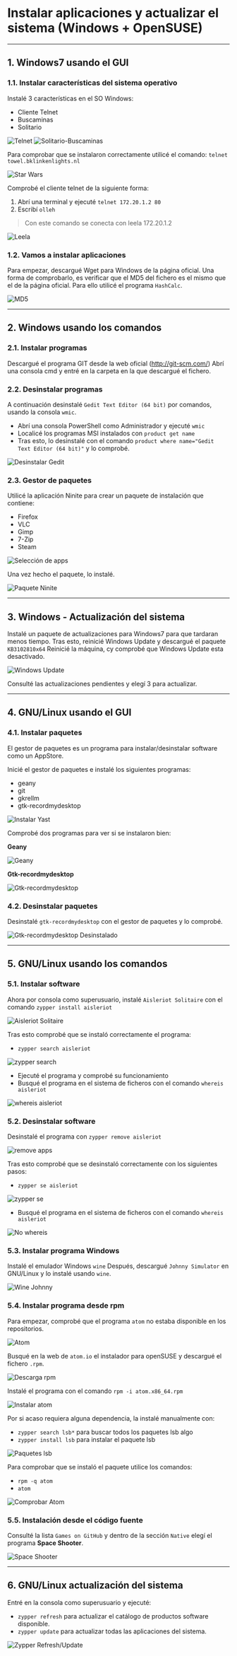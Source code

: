 
# Instalar aplicaciones y actualizar el sistema (Windows + OpenSUSE)

---

## 1. Windows7 usando el GUI

### 1.1. Instalar características del sistema operativo

Instalé 3 características en el SO Windows:

* Cliente Telnet
* Buscaminas
* Solitario

![Telnet](https://github.com/jsuabur/idp1819-jorge-suarez/blob/master/PrimerTrimestre/Unidad2/A3_Instalacion-de-software/images/telnet.png)
![Solitario-Buscaminas](https://github.com/jsuabur/idp1819-jorge-suarez/blob/master/PrimerTrimestre/Unidad2/A3_Instalacion-de-software/images/busc-sol.png)

Para comprobar que se instalaron correctamente utilicé el comando:
`telnet towel.bklinkenlights.nl`

![Star Wars](https://github.com/jsuabur/idp1819-jorge-suarez/blob/master/PrimerTrimestre/Unidad2/A3_Instalacion-de-software/images/StarWars.png)

Comprobé el cliente telnet de la siguiente forma:

1. Abrí una terminal y ejecuté `telnet 172.20.1.2 80`
2. Escribí `olleh`

> Con este comando se conecta con leela 172.20.1.2

![Leela](https://github.com/jsuabur/idp1819-jorge-suarez/blob/master/PrimerTrimestre/Unidad2/A3_Instalacion-de-software/images/olleh.png)

### 1.2. Vamos a instalar aplicaciones

Para empezar, descargué Wget para Windows de la página oficial.
Una forma de comprobarlo, es verificar que el MD5 del fichero es el mismo que el de la página oficial. Para ello utilicé el programa `HashCalc`.

![MD5](https://github.com/jsuabur/idp1819-jorge-suarez/blob/master/PrimerTrimestre/Unidad2/A3_Instalacion-de-software/images/fichero-md5.png)

---

## 2. Windows usando los comandos

### 2.1. Instalar programas

Descargué el programa GIT desde la web oficial (http://git-scm.com/)
Abrí una consola cmd y entré en la carpeta en la que descargué el fichero.

### 2.2. Desinstalar programas

A continuación desinstalé `Gedit Text Editor (64 bit)` por comandos, usando la consola `wmic`.
* Abrí una consola PowerShell como Administrador y ejecuté `wmic`
* Localicé los programas MSI instalados con `product get name`
* Tras esto, lo desinstalé con el comando `product where name="Gedit Text Editor (64 bit)"` y lo comprobé.

![Desinstalar Gedit](https://github.com/jsuabur/idp1819-jorge-suarez/blob/master/PrimerTrimestre/Unidad2/A3_Instalacion-de-software/images/wmic.png)

### 2.3. Gestor de paquetes

Utilicé la aplicación Ninite para crear un paquete de instalación que contiene:

* Firefox
* VLC
* Gimp
* 7-Zip
* Steam

![Selección de apps](https://github.com/jsuabur/idp1819-jorge-suarez/blob/master/PrimerTrimestre/Unidad2/A3_Instalacion-de-software/images/apps-ninite.png)

Una vez hecho el paquete, lo instalé.

![Paquete Ninite](https://github.com/jsuabur/idp1819-jorge-suarez/blob/master/PrimerTrimestre/Unidad2/A3_Instalacion-de-software/images/pack-ninite.png)

---

## 3. Windows - Actualización del sistema

Instalé un paquete de actualizaciones para Windows7 para que tardaran menos tiempo.
Tras esto, reinicié Windows Update y descargué el paquete `KB3102810x64`
Reinicié la máquina, cy comprobé que Windows Update esta desactivado.

![Windows Update](https://github.com/jsuabur/idp1819-jorge-suarez/blob/master/PrimerTrimestre/Unidad2/A3_Instalacion-de-software/images/winupd-desact.png)

Consulté las actualizaciones pendientes y elegí 3 para actualizar.

---

## 4. GNU/Linux usando el GUI

### 4.1. Instalar paquetes

El gestor de paquetes es un programa para instalar/desinstalar software como un AppStore.

Inicié el gestor de paquetes e instalé los siguientes programas:
* geany
* git
* gkrellm
* gtk-recordmydesktop

![Instalar Yast](https://github.com/jsuabur/idp1819-jorge-suarez/blob/master/PrimerTrimestre/Unidad2/A3_Instalacion-de-software/images/inst-yast.png)

Comprobé dos programas para ver si se instalaron bien:

**Geany**

![Geany](https://github.com/jsuabur/idp1819-jorge-suarez/blob/master/PrimerTrimestre/Unidad2/A3_Instalacion-de-software/images/geany-os.png)

**Gtk-recordmydesktop**

![Gtk-recordmydesktop](https://github.com/jsuabur/idp1819-jorge-suarez/blob/master/PrimerTrimestre/Unidad2/A3_Instalacion-de-software/images/gtk-os.png)

### 4.2. Desinstalar paquetes

Desinstalé `gtk-recordmydesktop` con el gestor de paquetes y lo comprobé.

![Gtk-recordmydesktop Desinstalado](https://github.com/jsuabur/idp1819-jorge-suarez/blob/master/PrimerTrimestre/Unidad2/A3_Instalacion-de-software/images/desinst-yast.png)

---

## 5. GNU/Linux usando los comandos

### 5.1. Instalar software

Ahora por consola como superusuario, instalé `Aisleriot Solitaire` con el comando `zypper install aisleriot`

![Aisleriot Solitaire](https://github.com/jsuabur/idp1819-jorge-suarez/blob/master/PrimerTrimestre/Unidad2/A3_Instalacion-de-software/images/zypper-inst.png)

Tras esto comprobé que se instaló correctamente el programa:
* `zypper search aisleriot`

![zypper search](https://github.com/jsuabur/idp1819-jorge-suarez/blob/master/PrimerTrimestre/Unidad2/A3_Instalacion-de-software/images/zypper-search.png)

* Ejecuté el programa y comprobé su funcionamiento
* Busqué el programa en el sistema de ficheros con el comando `whereis aisleriot`

![whereis aisleriot](https://github.com/jsuabur/idp1819-jorge-suarez/blob/master/PrimerTrimestre/Unidad2/A3_Instalacion-de-software/images/whereis-app.png)

### 5.2. Desinstalar software

Desinstalé el programa con `zypper remove aisleriot`

![remove apps](https://github.com/jsuabur/idp1819-jorge-suarez/blob/master/PrimerTrimestre/Unidad2/A3_Instalacion-de-software/images/remove-apps.png)

Tras esto comprobé que se desinstaló correctamente con los siguientes pasos:
* `zypper se aisleriot`

![zypper se](https://github.com/jsuabur/idp1819-jorge-suarez/blob/master/PrimerTrimestre/Unidad2/A3_Instalacion-de-software/images/zypper-se.png)

* Busqué el programa en el sistema de ficheros con el comando `whereis aisleriot`

![No whereis](https://github.com/jsuabur/idp1819-jorge-suarez/blob/master/PrimerTrimestre/Unidad2/A3_Instalacion-de-software/images/no-whereis-apps.png)



### 5.3. Instalar programa Windows

Instalé el emulador Windows `wine`
Después, descargué `Johnny Simulator` en GNU/Linux y lo instalé usando `wine`.

![Wine Johnny](https://github.com/jsuabur/idp1819-jorge-suarez/blob/master/PrimerTrimestre/Unidad2/A3_Instalacion-de-software/images/johnny.png)

### 5.4. Instalar programa desde rpm

Para empezar, comprobé que el programa `atom` no estaba disponible en los repositorios.

![Atom](https://github.com/jsuabur/idp1819-jorge-suarez/blob/master/PrimerTrimestre/Unidad2/A3_Instalacion-de-software/images/atom-repos.png)

Busqué en la web de `atom.io` el instalador para openSUSE y descargué el fichero `.rpm`.

![Descarga rpm](https://github.com/jsuabur/idp1819-jorge-suarez/blob/master/PrimerTrimestre/Unidad2/A3_Instalacion-de-software/images/atom-rpm.png)

Instalé el programa con el comando `rpm -i atom.x86_64.rpm`

![Instalar atom](https://github.com/jsuabur/idp1819-jorge-suarez/blob/master/PrimerTrimestre/Unidad2/A3_Instalacion-de-software/images/inst-atom.png)

Por si acaso requiera alguna dependencia, la instalé manualmente con:
* `zypper search lsb*` para buscar todos los paquetes lsb algo
* `zypper install lsb` para instalar el paquete lsb

![Paquetes lsb](https://github.com/jsuabur/idp1819-jorge-suarez/blob/master/PrimerTrimestre/Unidad2/A3_Instalacion-de-software/images/lsb-atom.png)

Para comprobar que se instaló el paquete utilice los comandos:
* `rpm -q atom`
* `atom`

![Comprobar Atom](https://github.com/jsuabur/idp1819-jorge-suarez/blob/master/PrimerTrimestre/Unidad2/A3_Instalacion-de-software/images/comp-atom.png)

### 5.5. Instalación desde el código fuente

Consulté la lista `Games on GitHub` y dentro de la sección `Native` elegí el programa **Space Shooter**.

![Space Shooter](https://github.com/jsuabur/idp1819-jorge-suarez/blob/master/PrimerTrimestre/Unidad2/A3_Instalacion-de-software/images/spaceshooter.png)

---

## 6. GNU/Linux actualización del sistema

Entré en la consola como superusuario y ejecuté:
* `zypper refresh` para actualizar el catálogo de productos software disponible.
* `zypper update` para actualizar todas las aplicaciones del sistema.

![Zypper Refresh/Update](https://github.com/jsuabur/idp1819-jorge-suarez/blob/master/PrimerTrimestre/Unidad2/A3_Instalacion-de-software/images/zypper-r-u.png)
